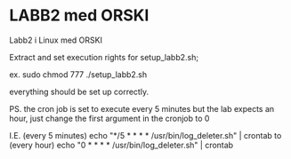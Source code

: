 # LABB2 med ORSKI
Labb2 i Linux med ORSKI

Extract and set execution rights for setup_labb2.sh;

ex. sudo chmod 777 ./setup_labb2.sh

everything should be set up correctly.

PS. the cron job is set to execute every 5 minutes but the lab expects an hour, just change the first argument in the cronjob to 0

I.E. 
(every 5 minutes)
echo "*/5 * * * * /usr/bin/log_deleter.sh" | crontab 
to
(every hour)
echo "0 * * * * /usr/bin/log_deleter.sh" | crontab
